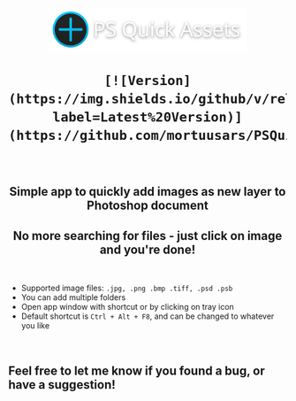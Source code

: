 <h1 align="center">
    <img src="Images/PSQuickAssets_Logo.png" width="360">

    [![Version](https://img.shields.io/github/v/release/mortuusars/PsQuickAssets?label=Latest%20Version)](https://github.com/mortuusars/PSQuickAssets/releases/latest)

</h1>

<br>

<div align="center">
    <h2>Simple app to quickly add images as new layer to Photoshop document</h2>
    <h2>No more searching for files - just click on image and you're done!</h2>
</div>

<br>

- Supported image files: `.jpg, .png .bmp .tiff, .psd .psb`
- You can add multiple folders 
- Open app window with shortcut or by clicking on tray icon
- Default shortcut is  `Ctrl + Alt + F8`,  and can be changed to whatever you like

<br>

## Feel free to let me know if you found a bug, or have a suggestion!